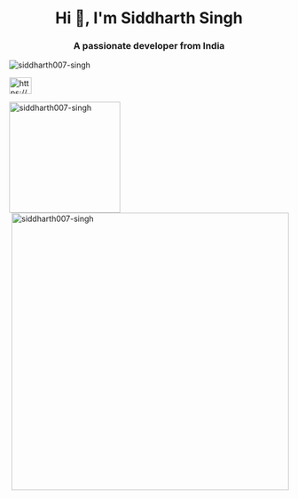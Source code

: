 <h1 align="center">Hi 👋, I'm Siddharth Singh</h1>
<h3 align="center">A passionate developer from India</h3>

<p align="left"> <img src="https://komarev.com/ghpvc/?username=siddharth007-singh&label=Profile%20views&color=0e75b6&style=flat" alt="siddharth007-singh" /> </p>

<p align="left">
 <a href="https://twitter.com/@siddhar23868449" target="blank"><img align="center" src="https://raw.githubusercontent.com/rahuldkjain/github-profile-readme-      generator/neutral-icons/src/images/icons/Social/twitter.svg" alt="https://www.linkedin.com/in/siddharth-singh-8219961b3/" height="30" width="40" /></a>
</p>

<p><img align="left" src="https://github-readme-stats.vercel.app/api/top-langs?username=siddharth007-singh&show_icons=true&locale=en&layout=compact" alt="siddharth007-singh" height="200"/></p>

<p><img align="right" src="https://github-readme-streak-stats.herokuapp.com/?user=siddharth007-singh&" alt="siddharth007-singh" width="500"/></p>

